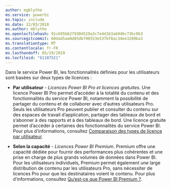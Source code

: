 ```yaml
---
author: mgblythe
ms.service: powerbi
ms.topic: include
ms.date: 12/03/2018
ms.author: mblythe
ms.openlocfilehash: 91c695b6279304529a3c7e4d1b3ab946c73bc0b3
ms.sourcegitcommit: 60dad5aa0d85db790553e537bf8ac34ee3289ba3
ms.translationtype: MT
ms.contentlocale: fr-FR
ms.lasthandoff: 05/29/2019
ms.locfileid: "61187521"
---
```

Dans le service Power BI, les fonctionnalités définies pour les utilisateurs sont basées sur deux types de licences :

* **Par utilisateur** - *Licences Power BI Pro et licences gratuites*. Une licence Power BI Pro permet d’accéder à la totalité du contenu et des fonctionnalités du service Power BI, notamment la possibilité de partager du contenu et de collaborer avec d’autres utilisateurs Pro. Seuls les utilisateurs Pro peuvent publier et consulter du contenu sur des espaces de travail d’application, partager des tableaux de bord et s’abonner à des rapports et à des tableaux de bord. Une licence gratuite permet d’accéder à certaines des fonctionnalités du service Power BI. Pour plus d’informations, consultez [Comparaison des types de licence par utilisateur](../service-features-license-type.md#per-user-license-type-comparison).

* **Selon la capacité** - *Licences Power BI Premium*. Premium offre une capacité dédiée pour fournir des performances plus cohérentes et une prise en charge de plus grands volumes de données dans Power BI. Pour les utilisateurs individuels, Premium permet également une large distribution de contenu par les utilisateurs Pro, sans nécessiter de licences Pro pour que les destinataires voient le contenu. Pour plus d’informations, consultez [Qu’est-ce que Power BI Premium ?](../service-premium-what-is.md).